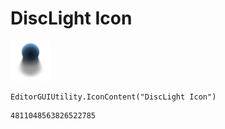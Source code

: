 # DiscLight Icon
![](/img/DiscLight%20Icon.png)

``` CSharp
EditorGUIUtility.IconContent("DiscLight Icon")
```
```
4811048563826522785
```
